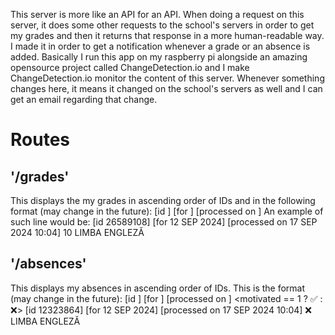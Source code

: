 This server is more like an API for an API. When doing a request on this server, it does some other requests to the school's servers in order to get my grades and then it returns that response in a more human-readable way. I made it in order to get a notification whenever a grade or an absence is added. Basically I run this app on my raspberry pi alongside an amazing opensource project called ChangeDetection.io and I make ChangeDetection.io monitor the content of this server. Whenever something changes here, it means it changed on the school's servers as well and I can get an email regarding that change.

# Routes
## '/grades'
This displays the my grades in ascending order of IDs and in the following format (may change in the future):
[id <grade id>] [for <date>] [processed on <lastUpdateTime>]    <score> <processed subject id>
An example of such line would be:
[id 26589108] [for 12 SEP 2024]  [processed on 17 SEP 2024 10:04]    10 LIMBA ENGLEZĂ

## '/absences'
This displays my absences in ascending order of IDs.
This is the format (may change in the future):
[id <absence id>] [for <date>] [processed on <lastUpdateTime>]    <motivated == 1 ? ✅ : ❌> <processed subject id> 
[id 12323864] [for 12 SEP 2024]  [processed on 17 SEP 2024 10:04]    ❌ LIMBA ENGLEZĂ
